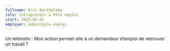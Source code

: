 ```yaml
---
fullname: Eric Barthélémy
role: Intrapreneur à Pôle emploi
start: 2015-05-01
employer: admin/pole-emploi
---
```

Un leitmotiv : Mon action permet-elle à un demandeur d’emploi de retrouver un travail ?
